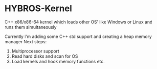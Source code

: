 # HYBROS-Kernel 
C++ x86/x86-64 kernel which loads other OS' like Windows or Linux and runs them simultaneously

Currently I'm adding some C++ std support and creating a heap memory manager
Next steps:
1. Multiprocessor support
2. Read hard disks and scan for OS
3. Load kernels and hook memory functions etc.
